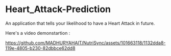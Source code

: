 # Heart_Attack-Prediction
 An application that tells your likelihood to have a Heart Attack in future.

Here's a video demonstartion : 

https://github.com/MADHURYAHAIT/NutriSync/assets/101663118/1132dda8-119e-4805-b230-82dbbce62dd8
